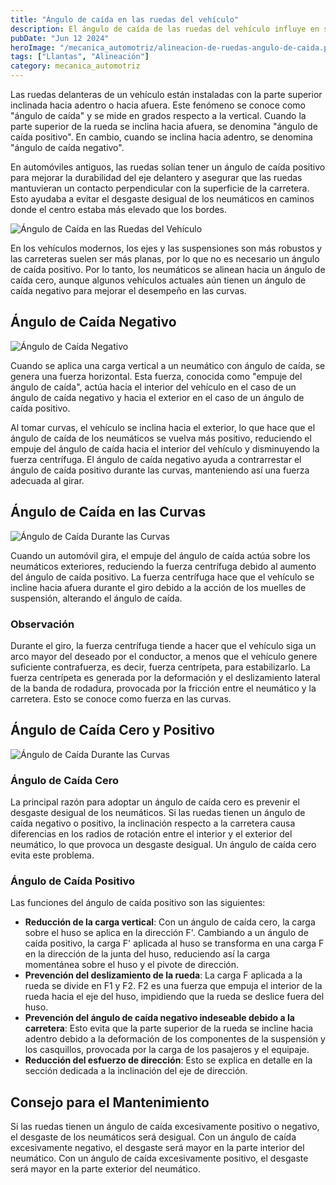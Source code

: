 ```yaml
---
title: "Ángulo de caída en las ruedas del vehículo"
description: El ángulo de caída de las ruedas del vehículo influye en su durabilidad y rendimiento. Aprende sobre la diferencia entre ángulo de caída positivo y negativo, y su impacto en el desgaste de los neumáticos.
pubDate: "Jun 12 2024"
heroImage: "/mecanica_automotriz/alineacion-de-ruedas-angulo-de-caida.png"
tags: ["Llantas", "Alineación"]
category: mecanica_automotriz
---
```


Las ruedas delanteras de un vehículo están instaladas con la parte superior inclinada hacia adentro o hacia afuera. Este fenómeno se conoce como "ángulo de caída" y se mide en grados respecto a la vertical. Cuando la parte superior de la rueda se inclina hacia afuera, se denomina "ángulo de caída positivo". En cambio, cuando se inclina hacia adentro, se denomina "ángulo de caída negativo".

En automóviles antiguos, las ruedas solían tener un ángulo de caída positivo para mejorar la durabilidad del eje delantero y asegurar que las ruedas mantuvieran un contacto perpendicular con la superficie de la carretera. Esto ayudaba a evitar el desgaste desigual de los neumáticos en caminos donde el centro estaba más elevado que los bordes.

![Ángulo de Caída en las Ruedas del Vehículo](/mecanica_automotriz/alineacion-de-ruedas-angulo-de-caida1.png)

En los vehículos modernos, los ejes y las suspensiones son más robustos y las carreteras suelen ser más planas, por lo que no es necesario un ángulo de caída positivo. Por lo tanto, los neumáticos se alinean hacia un ángulo de caída cero, aunque algunos vehículos actuales aún tienen un ángulo de caída negativo para mejorar el desempeño en las curvas.

## Ángulo de Caída Negativo

![Ángulo de Caída Negativo](/mecanica_automotriz/alineacion-de-ruedas-angulo-de-caida2.png)

Cuando se aplica una carga vertical a un neumático con ángulo de caída, se genera una fuerza horizontal. Esta fuerza, conocida como "empuje del ángulo de caída", actúa hacia el interior del vehículo en el caso de un ángulo de caída negativo y hacia el exterior en el caso de un ángulo de caída positivo.

Al tomar curvas, el vehículo se inclina hacia el exterior, lo que hace que el ángulo de caída de los neumáticos se vuelva más positivo, reduciendo el empuje del ángulo de caída hacia el interior del vehículo y disminuyendo la fuerza centrífuga. El ángulo de caída negativo ayuda a contrarrestar el ángulo de caída positivo durante las curvas, manteniendo así una fuerza adecuada al girar.

## Ángulo de Caída en las Curvas

![Ángulo de Caída Durante las Curvas](/mecanica_automotriz/alineacion-de-ruedas-angulo-de-caida4.png)

Cuando un automóvil gira, el empuje del ángulo de caída actúa sobre los neumáticos exteriores, reduciendo la fuerza centrífuga debido al aumento del ángulo de caída positivo. La fuerza centrífuga hace que el vehículo se incline hacia afuera durante el giro debido a la acción de los muelles de suspensión, alterando el ángulo de caída.

### Observación

Durante el giro, la fuerza centrífuga tiende a hacer que el vehículo siga un arco mayor del deseado por el conductor, a menos que el vehículo genere suficiente contrafuerza, es decir, fuerza centrípeta, para estabilizarlo. La fuerza centrípeta es generada por la deformación y el deslizamiento lateral de la banda de rodadura, provocada por la fricción entre el neumático y la carretera. Esto se conoce como fuerza en las curvas.

## Ángulo de Caída Cero y Positivo

![Ángulo de Caída Durante las Curvas](/mecanica_automotriz/alineacion-de-ruedas-angulo-de-caida3.png)

### Ángulo de Caída Cero

La principal razón para adoptar un ángulo de caída cero es prevenir el desgaste desigual de los neumáticos. Si las ruedas tienen un ángulo de caída negativo o positivo, la inclinación respecto a la carretera causa diferencias en los radios de rotación entre el interior y el exterior del neumático, lo que provoca un desgaste desigual. Un ángulo de caída cero evita este problema.

### Ángulo de Caída Positivo

Las funciones del ángulo de caída positivo son las siguientes:

- **Reducción de la carga vertical**: Con un ángulo de caída cero, la carga sobre el huso se aplica en la dirección F'. Cambiando a un ángulo de caída positivo, la carga F' aplicada al huso se transforma en una carga F en la dirección de la junta del huso, reduciendo así la carga momentánea sobre el huso y el pivote de dirección.
- **Prevención del deslizamiento de la rueda**: La carga F aplicada a la rueda se divide en F1 y F2. F2 es una fuerza que empuja el interior de la rueda hacia el eje del huso, impidiendo que la rueda se deslice fuera del huso.
- **Prevención del ángulo de caída negativo indeseable debido a la carretera**: Esto evita que la parte superior de la rueda se incline hacia adentro debido a la deformación de los componentes de la suspensión y los casquillos, provocada por la carga de los pasajeros y el equipaje.
- **Reducción del esfuerzo de dirección**: Esto se explica en detalle en la sección dedicada a la inclinación del eje de dirección.

## Consejo para el Mantenimiento

Si las ruedas tienen un ángulo de caída excesivamente positivo o negativo, el desgaste de los neumáticos será desigual. Con un ángulo de caída excesivamente negativo, el desgaste será mayor en la parte interior del neumático. Con un ángulo de caída excesivamente positivo, el desgaste será mayor en la parte exterior del neumático.
